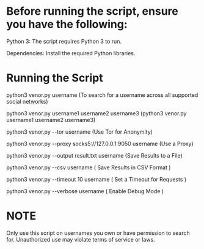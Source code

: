 # Before running the script, ensure you have the following:

Python 3: The script requires Python 3 to run.

Dependencies: Install the required Python libraries.

# Running the Script

python3 venor.py username (To search for a username across all supported social networks)

python3 venor.py username1 username2 username3 (python3 venor.py username1 username2 username3)

python3 venor.py --tor username (Use Tor for Anonymity)

python3 venor.py --proxy socks5://127.0.0.1:9050 username (Use a Proxy)

python3 venor.py --output result.txt username (Save Results to a File)

python3 venor.py --csv username ( Save Results in CSV Format )

python3 venor.py --timeout 10 username ( Set a Timeout for Requests )

python3 venor.py --verbose username ( Enable Debug Mode )

# NOTE

Only use this script on usernames you own or have permission to search for. Unauthorized use may violate terms of service or laws.

